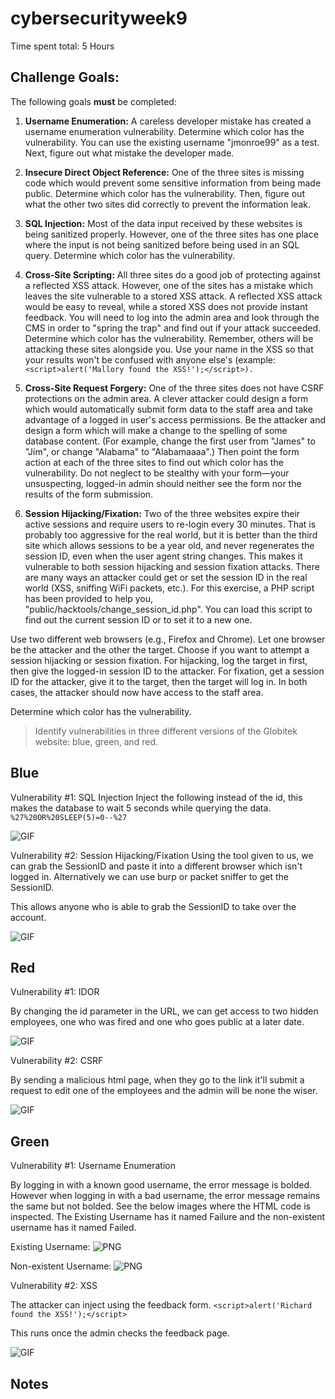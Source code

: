 # cybersecurityweek9
Time spent total: 5 Hours
## Challenge Goals:
The following goals **must** be completed:
1. **Username Enumeration:** A careless developer mistake has created a username enumeration vulnerability. Determine which color has the vulnerability. You can use the existing username "jmonroe99" as a test. Next, figure out what mistake the developer made.

2. **Insecure Direct Object Reference:** One of the three sites is missing code which would prevent some sensitive information from being made public. Determine which color has the vulnerability. Then, figure out what the other two sites did correctly to prevent the information leak.

3. **SQL Injection:** Most of the data input received by these websites is being sanitized properly. However, one of the three sites has one place where the input is not being sanitized before being used in an SQL query. Determine which color has the vulnerability.

4. **Cross-Site Scripting:** All three sites do a good job of protecting against a reflected XSS attack. However, one of the sites has a mistake which leaves the site vulnerable to a stored XSS attack. A reflected XSS attack would be easy to reveal, while a stored XSS does not provide instant feedback. You will need to log into the admin area and look through the CMS in order to "spring the trap" and find out if your attack succeeded. Determine which color has the vulnerability. Remember, others will be attacking these sites alongside you. Use your name in the XSS so that your results won't be confused with anyone else's (example: 
`<script>alert('Mallory found the XSS!');</script>).`

5. **Cross-Site Request Forgery:** One of the three sites does not have CSRF protections on the admin area. A clever attacker could design a form which would automatically submit form data to the staff area and take advantage of a logged in user's access permissions. Be the attacker and design a form which will make a change to the spelling of some database content. (For example, change the first user from "James" to "Jim", or change "Alabama" to "Alabamaaaa".) Then point the form action at each of the three sites to find out which color has the vulnerability. Do not neglect to be stealthy with your form—your unsuspecting, logged-in admin should neither see the form nor the results of the form submission.

6. **Session Hijacking/Fixation:** Two of the three websites expire their active sessions and require users to re-login every 30 minutes. That is probably too aggressive for the real world, but it is better than the third site which allows sessions to be a year old, and never regenerates the session ID, even when the user agent string changes. This makes it vulnerable to both session hijacking and session fixation attacks.
There are many ways an attacker could get or set the session ID in the real world (XSS, sniffing WiFi packets, etc.). For this exercise, a PHP script has been provided to help you, "public/hacktools/change_session_id.php". You can load this script to find out the current session ID or to set it to a new one.

Use two different web browsers (e.g., Firefox and Chrome). Let one browser be the attacker and the other the target. Choose if you want to attempt a session hijacking or session fixation. For hijacking, log the target in first, then give the logged-in session ID to the attacker. For fixation, get a session ID for the attacker, give it to the target, then the target will log in. In both cases, the attacker should now have access to the staff area.

Determine which color has the vulnerability.

>Identify vulnerabilities in three different versions of the Globitek website: blue, green, and red.

## Blue
Vulnerability #1: SQL Injection
Inject the following instead of the id, this makes the database to wait 5 seconds while querying the data.
`%27%20OR%20SLEEP(5)=0--%27`

![GIF](https://github.com/rcung000/cybersecurityweek9/blob/master/SQLI%20Exploit.gif)

Vulnerability #2: Session Hijacking/Fixation
Using the tool given to us, we can grab the SessionID and paste it into a different browser which isn't logged in. Alternatively we can use burp or packet sniffer to get the SessionID.

This allows anyone who is able to grab the SessionID to take over the account.

![GIF](https://github.com/rcung000/cybersecurityweek9/blob/master/Session%20Hijack.gif)

## Red
Vulnerability #1: IDOR

By changing the id parameter in the URL, we can get access to two hidden employees, one who was fired and one who goes public at a later date.

![GIF](https://github.com/rcung000/cybersecurityweek9/blob/master/IDOR.gif)

Vulnerability #2: CSRF

By sending a malicious html page, when they go to the link it'll submit a request to edit one of the employees and the admin will be none the wiser.

![GIF](https://github.com/rcung000/cybersecurityweek9/blob/master/CSRF.gif)

## Green
Vulnerability #1: Username Enumeration

By logging in with a known good username, the error message is bolded. However when logging in with a bad username, the error message remains the same but not bolded. See the below images where the HTML code is inspected. The Existing Username has it named Failure and the non-existent username has it named Failed.

Existing Username:
![PNG](https://github.com/rcung000/cybersecurityweek9/blob/master/UsernameEnumerationFailure.png)

Non-existent Username:
![PNG](https://github.com/rcung000/cybersecurityweek9/blob/master/UsernameEnumerationFailed.png)

Vulnerability #2: XSS

The attacker can inject using the feedback form.
`<script>alert('Richard found the XSS!');</script>`

This runs once the admin checks the feedback page.

![GIF](https://github.com/rcung000/cybersecurityweek9/blob/master/XSS.gif)

## Notes
